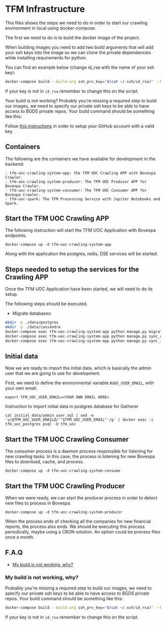 # TFM Infrastructure

This files shows the steps we need to do in order to start our crawling
environment in local using docker-compose.

The first we need to do is to build the docker image of the project.


When building images you need to add two build arguments that will add 
your ssh keys into the image so we can clone the private dependencies
while installing requirements for python.

You can find an example below (change id_rsa with the name of your ssh key):

```bash
docker-compose build --build-arg ssh_prv_key="$(cat ~/.ssh/id_rsa)" --build-arg ssh_pub_key="$(cat ~/.ssh/id_rsa.pub)"
```
If your key is not in `id_rsa` remember to change this on the script.

Your build is not working? Probably you're missing a required step to build
 our images, we need to specify our private ssh keys to be able to have access
 to BGDS private repos. Your build command should be something like this:

Follow [this instructions](https://help.github.com/en/enterprise/2.17/user/authenticating-to-github/adding-a-new-ssh-key-to-your-github-account) 
in order to setup your GitHub account with a valid key. 

## Containers

The following are the containers we have available for development in the backend:

    - tfm-uoc-crawling-system-app: the TFM UOC Crawling APP with Bovespa Crawler.       
    - tfm-uoc-crawling-system-producer: The TFM UOC Producer APP for Bovespa Crawler.
    - tfm-uoc-crawling-system-consumer: The TFM UOC Consumer APP for Bovespa Crawler.
    - tfm-uoc-spark: The TFM Processing Service with Jupiter Notebooks and Spark.
    
## Start the TFM UOC Crawling APP

The following instruction will start the TFM UOC Application with Bovespa
endpoints. 

```shell script
docker-compose up -d tfm-uoc-crawling-system-app
```

Along with the application the postgres, redis, DSE services will
be started.

## Steps needed to setup the services for the Crawling APP

Once the TFM UOC Application have been started, we will need to do its setup.

The following steps should be executed.

- Migrate databases:
``` bash
mkdir -p ./data/postgres
mkdir -p ./data/cassandra
docker-compose exec tfm-uoc-crawling-system-app python manage.py migrate
docker-compose exec tfm-uoc-crawling-system-app python manage.py sync_cassandra
docker-compose exec tfm-uoc-crawling-system-app python manage.py sync_indexes
```

## Initial data

Now we are ready to import the initial data, which is basically the admin user
 that we are going to use for development.

First, we need to define the environmental variable `BGDS_USER_EMAIL`,
 with your own email.  

```shell script
export TFM_UOC_USER_EMAIL=<YOUR OWN EMAIL HERE>
``` 

Instruction to import initial data in postgres database for Gatherer
```
cat initial_data/admin_user.sql | sed -e 's/@TFM_UOC_USER_EMAIL@/'"$TFM_UOC_USER_EMAIL"'/g' | docker exec -i tfm_uoc_postgres psql -U tfm_uoc
```

## Start the TFM UOC Crawling Consumer

The consumer process is a daemon process responsible for listening for new
crawling tasks. In this case, the process is listening for new Bovespa files
to download, cache, and process. 

```shell script
docker-compose up -d tfm-uoc-crawling-system-consume
```

## Start the TFM UOC Crawling Producer

When we were ready, we can start the producer process in order to detect new
files to process in Bovespa.

```shell script
docker-compose up -d tfm-uoc-crawling-system-producer
```

When the process ends of checking all the companies for new financial reports,
the process also ends. We should be executing this process periodically, maybe
using a CRON solution. An option could be process files once a month.

## F.A.Q

- [My build is not working, why?](#my-build-is-not-working--why)

### My build is not working, why?

Probably you're missing a required step to build our images, we need to specify our private ssh keys to be able to have access to BGDS private repos. Your build command should be something like this:

```bash
docker-compose build --build-arg ssh_prv_key="$(cat ~/.ssh/id_rsa)" --build-arg ssh_pub_key="$(cat ~/.ssh/id_rsa.pub)"
```

If your key is not in `id_rsa` remember to change this on the script.

